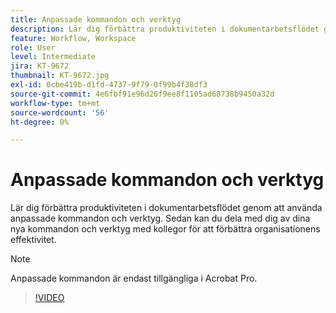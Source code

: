```yaml
---
title: Anpassade kommandon och verktyg
description: Lär dig förbättra produktiviteten i dokumentarbetsflödet genom att använda anpassade kommandon och verktyg
feature: Workflow, Workspace
role: User
level: Intermediate
jira: KT-9672
thumbnail: KT-9672.jpg
exl-id: 0cbe419b-d1fd-4737-9f79-0f99b4f38df3
source-git-commit: 4e6fbf91e96d26f9ee8f1105ad68738b9450a32d
workflow-type: tm+mt
source-wordcount: '56'
ht-degree: 0%

---
```


# Anpassade kommandon och verktyg

Lär dig förbättra produktiviteten i dokumentarbetsflödet genom att använda anpassade kommandon och verktyg. Sedan kan du dela med dig av dina nya kommandon och verktyg med kollegor för att förbättra organisationens effektivitet.

>[!NOTE]
>
>Anpassade kommandon är endast tillgängliga i Acrobat Pro.

>[!VIDEO](https://video.tv.adobe.com/v/340545?quality=12&learn=on&hidetitle=true)
